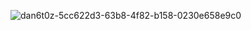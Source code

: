 ![dan6t0z-5cc622d3-63b8-4f82-b158-0230e658e9c0](https://github.com/defalt999/KamikazeStream-ProiectPCLP-/assets/148761587/e06e5c41-e192-49bd-b610-413239b0f7aa)

